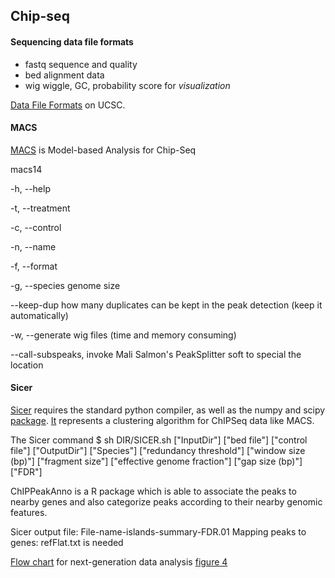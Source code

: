 ## Chip-seq

#### Sequencing data file formats
- fastq sequence and quality
- bed alignment data
- wig wiggle, GC, probability score for *visualization*

[Data File Formats](https://genome.ucsc.edu/FAQ/FAQformat.html) on UCSC.

#### MACS

[MACS](http://liulab.dfci.harvard.edu/MACS/README.html) is Model-based Analysis for Chip-Seq

macs14 

-h, --help

-t, --treatment

-c, --control

-n, --name

-f, --format

-g, --species genome size

--keep-dup how many duplicates can be kept in the peak detection (keep it automatically)

-w, --generate wig files (time and memory consuming)

--call-subspeaks, invoke Mali Salmon's PeakSplitter soft to special the location


#### Sicer

[Sicer](http://home.gwu.edu/~wpeng/Software.htm) requires the standard	python compiler, as well as the numpy and scipy [package](http://www.mybiosoftware.com/cluster-analysis/5397). 
[It](http://www.genomatix.de/online_help/help_regionminer/sicer.html) represents a clustering algorithm for ChIPSeq data like MACS.

The Sicer command
$ sh DIR/SICER.sh ["InputDir"] ["bed file"] ["control file"] ["OutputDir"] ["Species"] ["redundancy threshold"] ["window size (bp)"] ["fragment size"] ["effective genome fraction"] ["gap size (bp)"] ["FDR"]

ChIPPeakAnno is a R package which is able to associate the peaks to nearby genes and also categorize peaks according to their nearby genomic features.

Sicer output file: File-name-islands-summary-FDR.01
Mapping peaks to genes: refFlat.txt is needed 

[Flow chart](http://www.nature.com/nrg/journal/v11/n7/full/nrg2795.html) for next-generation data analysis [figure 4](http://www.nature.com/nrg/journal/v11/n7/fig_tab/nrg2795_F4.html)
